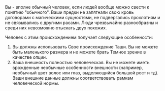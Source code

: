 Вы - вполне обычный человек, если людей вообще можно свести к понятию "обычного". Ваши предки не запятнали свою кровь договорами с магическими сущностями, не подвергались проклятиям и не связывались с другими расами. Люди чрезвычайно разнообразны и среди них невозможно отыскать двух похожих.

Человек с этим происхождением получает следующие особенности:
1. Вы должны использовать Свое происхождение Таши. Вы не можете быть маленького размера и не можете брать Темное зрение в качестве опции.
2. Ваша внешность полностью человеческая. Вы не можете иметь врожденные необычные особенности внешности (например, необычный цвет волос или глаз, выделяющийся большой рост и тд). Ваши внешние данные должны соответствовать рамкам человеческой нормы.